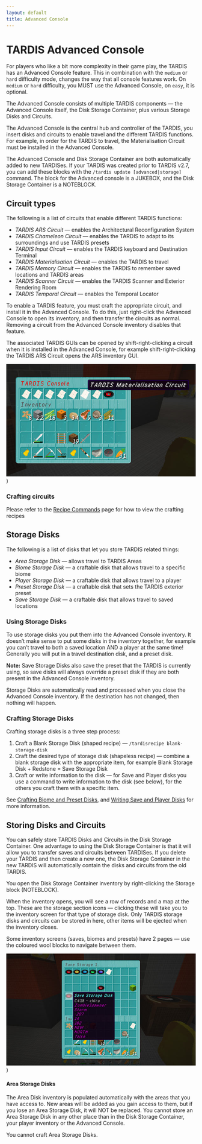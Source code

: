 ```yaml
---
layout: default
title: Advanced Console
---
```


# TARDIS Advanced Console

For players who like a bit more complexity in their game play, the TARDIS has an
Advanced Console feature. This in combination with the `medium` or `hard`
difficulty mode, changes the way that all console features work. On `medium` or
`hard` difficulty, you MUST use the Advanced Console, on `easy`, it is optional.

The Advanced Console consists of multiple TARDIS components — the Advanced Console
itself, the Disk Storage Container, plus various Storage Disks and Circuits.

The Advanced Console is the central hub and controller of the TARDIS, you insert
disks and circuits to enable travel and the different TARDIS functions. For
example, in order for the TARDIS to travel, the Materialisation Circuit must be
installed in the Advanced Console.

The Advanced Console and Disk Storage Container are both automatically added to
new TARDISes. If your TARDIS was created prior to TARDIS v2.7, you can add these
blocks with the `/tardis update [advanced|storage]` command. The block for the
Advanced console is a JUKEBOX, and the Disk Storage Container is a NOTEBLOCK.

## Circuit types

The following is a list of circuits that enable different TARDIS functions:

- _TARDIS ARS Circuit_ — enables the Architectural Reconfiguration System
- _TARDIS Chameleon Circuit_ — enables the TARDIS to adapt to its surroundings
  and use TARDIS presets
- _TARDIS Input Circuit_ — enables the TARDIS keyboard and Destination Terminal
- _TARDIS Materialisation Circuit_ — enables the TARDIS to travel
- _TARDIS Memory Circuit_ — enables the TARDIS to remember saved locations and
  TARDIS areas
- _TARDIS Scanner Circuit_ — enables the TARDIS Scanner and Exterior Rendering Room
- _TARDIS Temporal Circuit_ — enables the Temporal Locator

To enable a TARDIS feature, you must craft the appropriate circuit, and install
it in the Advanced Console. To do this, just right-click the Advanced Console to
open its inventory, and then transfer the circuits as normal. Removing a circuit
from the Advanced Console inventory disables that feature.

The associated TARDIS GUIs can be opened by shift-right-clicking a circuit when
it is installed in the Advanced Console, for example shift-right-clicking the
TARDIS ARS Circuit opens the ARS inventory GUI.

![Advanced Console](/images/docs/advancedconsoleinv.jpg))

### Crafting circuits

Please refer to the [Recipe Commands](recipe-commands) page for how to view
the crafting recipes

## Storage Disks

The following is a list of disks that let you store TARDIS related things:

- _Area Storage Disk_ — allows travel to TARDIS Areas
- _Biome Storage Disk_ — a craftable disk that allows travel to a specific biome
- _Player Storage Disk_ — a craftable disk that allows travel to a player
- _Preset Storage Disk_ — a craftable disk that sets the TARDIS exterior preset
- _Save Storage Disk_ — a craftable disk that allows travel to saved locations

### Using Storage Disks

To use storage disks you put them into the Advanced Console inventory. It doesn’t
make sense to put some disks in the inventory together, for example you can’t
travel to both a saved location AND a player at the same time! Generally you will
put in a travel destination disk, and a preset disk.

**Note:** Save Storage Disks also save the preset that the TARDIS is currently
using, so save disks will always override a preset disk if they are both present
in the Advanced Console inventory.

Storage Disks are automatically read and processed when you close the Advanced
Console inventory. If the destination has not changed, then nothing will happen.

### Crafting Storage Disks

Crafting storage disks is a three step process:

1. Craft a Blank Storage Disk (shaped recipe) — `/tardisrecipe blank-storage-disk`
2. Craft the desired type of storage disk (shapeless recipe) — combine a blank
   storage disk with the appropriate item, for example Blank Storage Disk + Redstone = Save Storage Disk
3. Craft or write information to the disk — for Save and Player disks you use a
   command to write information to the disk (see below), for the others you craft
   them with a specific item.

See [Crafting Biome and Preset Disks](crafting-disks), and
[Writing Save and Player Disks](writing-disks) for more information.

## Storing Disks and Circuits

You can safely store TARDIS Disks and Circuits in the Disk Storage Container.
One advantage to using the Disk Storage Container is that it will allow you to
transfer saves and circuits between TARDISes. If you delete your TARDIS and then
create a new one, the Disk Storage Container in the new TARDIS will automatically
contain the disks and circuits from the old TARDIS.

You open the Disk Storage Container inventory by right-clicking the Storage block (NOTEBLOCK).

When the inventory opens, you will see a row of records and a map at the top.
These are the storage section icons — clicking these will take you to the
inventory screen for that type of storage disk. Only TARDIS storage disks and
circuits can be stored in here, other items will be ejected when the inventory closes.

Some inventory screens (saves, biomes and presets) have 2 pages — use the
coloured wool blocks to navigate between them.

![Disk Storage Container](/images/docs/diskstoragecontainer.jpg))

#### Area Storage Disks

The Area Disk inventory is populated automatically with the areas that you have
access to. New areas will be added as you gain access to them, but if you lose
an Area Storage Disk, it will NOT be replaced. You cannot store an Area Storage
Disk in any other place than in the Disk Storage Container, your player inventory
or the Advanced Console.

You cannot craft Area Storage Disks.
